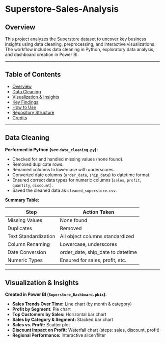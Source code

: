# Superstore-Sales-Analysis
## Overview

This project analyzes the [Superstore dataset](https://www.kaggle.com/datasets/arpitagupta11/superstore-csv) to uncover key business insights using data cleaning, preprocessing, and interactive visualizations. The workflow includes data cleaning in Python, exploratory data analysis, and dashboard creation in Power BI.

---

## Table of Contents

- [Overview](#overview)
- [Data Cleaning](#data-cleaning)
- [Visualization & Insights](#visualization--insights)
- [Key Findings](#key-findings)
- [How to Use](#how-to-use)
- [Repository Structure](#repository-structure)
- [Credits](#credits)

---

## Data Cleaning

**Performed in Python (see `data_cleaning.py`):**
- Checked for and handled missing values (none found).
- Removed duplicate rows.
- Renamed columns to lowercase with underscores.
- Converted date columns (`order_date`, `ship_date`) to datetime format.
- Ensured correct data types for numeric columns (`sales`, `profit`, `quantity`, `discount`).
- Saved the cleaned data as `cleaned_superstore.csv`.

**Summary Table:**

| Step                | Action Taken                          |
|---------------------|---------------------------------------|
| Missing Values      | None found                            |
| Duplicates          | Removed                               |
| Text Standardization| All object columns standardized       |
| Column Renaming     | Lowercase, underscores                |
| Date Conversion     | order_date, ship_date to datetime     |
| Numeric Types       | Ensured for sales, profit, etc.       |

---

## Visualization & Insights

**Created in Power BI (`Superstore_Dashboard.pbix`):**

- **Sales Trends Over Time:** Line chart (by month & category)
- **Profit by Segment:** Pie chart
- **Top Customers by Sales:** Horizontal bar chart
- **Sales by Category & Segment:** Stacked bar chart
- **Sales vs. Profit:** Scatter plot
- **Discount Impact on Profit:** Waterfall chart (steps: sales, discount, profit)
- **Regional Performance:** Interactive slicer/filter
